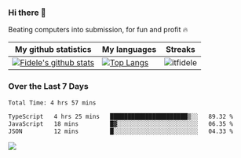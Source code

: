 ### Hi there 👋
<p>Beating computers into submission, for fun and profit 🔥</p>

|My github statistics|My languages|Streaks|
|-|-|-|
|[![Fidele's github stats](https://github-readme-stats.vercel.app/api?username=itfidele&count_private=true&show_icons=true&theme=dark&hide_title=true)](https://github.com/itfidele)|[![Top Langs](https://github-readme-stats.vercel.app/api/top-langs/?username=itfidele&show_icons=true&langs_count=8&theme=dark&layout=compact&hide_title=true)](https://github.com/itfidele)|![itfidele](https://github-readme-streak-stats.herokuapp.com/?user=itfidele&theme=dark)

### Over the Last 7 Days
<!--START_SECTION:waka-->

```txt
Total Time: 4 hrs 57 mins

TypeScript   4 hrs 25 mins   ██████████████████████▒░░   89.32 %
JavaScript   18 mins         █▓░░░░░░░░░░░░░░░░░░░░░░░   06.35 %
JSON         12 mins         █░░░░░░░░░░░░░░░░░░░░░░░░   04.33 %
```

<!--END_SECTION:waka-->



![](https://komarev.com/ghpvc/?username=itfidele)
